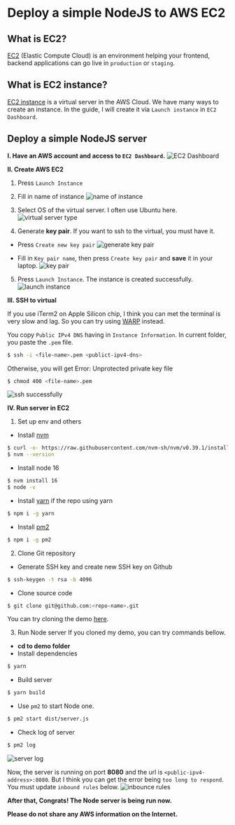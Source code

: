 # Deploy a simple NodeJS to AWS EC2

## What is EC2?
[EC2](https://docs.aws.amazon.com/AWSEC2/latest/UserGuide/concepts.html) (Elastic  Compute Cloud) is an environment helping your frontend, backend applications can go live in `production` or `staging`.

## What is EC2 instance?
[EC2 instance](https://docs.aws.amazon.com/AWSEC2/latest/UserGuide/LaunchingAndUsingInstances.html) is a virtual server in the AWS Cloud. We have many ways to create an instance. In the guide, I will create it via `Launch instance` in `EC2 Dashboard`.

## Deploy a simple NodeJS server
**I. Have an AWS account and access to `EC2 Dashboard`.**
![EC2 Dashboard](./images/1.png)

**II. Create AWS EC2**
1. Press `Launch Instance`

2. Fill in name of instance
![name of instance](./images/2.png)

3. Select OS of the virtual server. I often use Ubuntu here.
![virtual server type](./images/3.png)

4. Generate **key pair**. If you want to ssh to the virtual, you must have it.
- Press `Create new key pair`
![generate key pair](./images/4.png)

- Fill in `Key pair name`, then press `Create key pair` and **save** it in your laptop.
![key pair](./images/5.png)

5. Press `Launch Instance`. The instance is created successfully.
![launch instance](./images/6.png)

**III. SSH to virtual**

If you use iTerm2 on Apple Silicon chip, I think you can met the terminal is very slow and lag. So you can try using [WARP](https://www.warp.dev/) instead.

You copy `Public IPv4 DNS` having in `Instance Information`. In current folder, you paste the `.pem` file.
```bash
$ ssh -i <file-name>.pem <publict-ipv4-dns>
```

Otherwise, you will get Error: Unprotected private key file
```bash
$ chmod 400 <file-name>.pem
```
![ssh successfully](./images/7.png)

**IV. Run server in EC2**
1. Set up env and others
- Install [nvm](https://github.com/nvm-sh/nvm)
```bash
$ curl -o- https://raw.githubusercontent.com/nvm-sh/nvm/v0.39.1/install.sh | bash
$ nvm --version
```

- Install node 16
```bash
$ nvm install 16
$ node -v
```

- Install [yarn](https://classic.yarnpkg.com/lang/en/docs/install/#mac-stable) if the repo using yarn
```bash
$ npm i -g yarn
```

- Install [pm2](https://pm2.keymetrics.io/)
```bash
$ npm i -g pm2
```

2. Clone Git repository
- Generate SSH key and create new SSH key on Github
```bash
$ ssh-keygen -t rsa -b 4096
```

- Clone source code
```bash
$ git clone git@github.com:<repo-name>.git
```
You can try cloning the demo [here](https://github.com/GoldenOwlAsia/go-lnd/tree/deployment_js/simple-nodejs-ec2/deployment/aws/ec2/guides/js/01-simple-nodejs/sample-code).

3. Run Node server
If you cloned my demo, you can try commands bellow.

- **cd to demo folder**
- Install dependencies
```bash
$ yarn
```

- Build server
```bash
$ yarn build
```

- Use `pm2` to start Node one.
```bash
$ pm2 start dist/server.js
```

- Check log of server
```bash
$ pm2 log
```
![server log](./images/9.png)

Now, the server is running on port **8080** and the url is `<public-ipv4-address>:8080`.
But I think you can get the error being `too long to respond`. You must update `inbound rules` below.
![inbounce rules](./images/8.png)

**After that, Congrats! The Node server is being run now.**

**Please do not share any AWS information on the Internet.**
